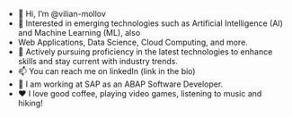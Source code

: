 - 👋 Hi, I’m @vilian-mollov
- 👀 Interested in emerging technologies such as Artificial Intelligence (AI) and Machine Learning (ML), also
- Web Applications, Data Science, Cloud Computing, and more.
- 🌱 Actively pursuing proficiency in the latest technologies to enhance skills and stay current with industry trends.
- 📫 You can reach me on linkedIn (link in the bio)
- 💼 I am working at SAP as an ABAP Software Developer.
- ❤️ I love good coffee, playing video games, listening to music and hiking!

<!---
vilian-mollov/vilian-mollov is a ✨ special ✨ repository because its `README.md` (this file) appears on your GitHub profile.
You can click the Preview link to take a look at your changes.
--->
